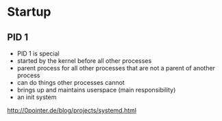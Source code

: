 # Startup

## PID 1

* PID 1 is special
* started by the kernel before all other processes
* parent process for all other processes that are not a parent of another process
* can do things other processes cannot
* brings up and maintains userspace (main responsibility)
* an init system

http://0pointer.de/blog/projects/systemd.html
